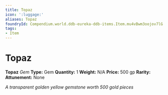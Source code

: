 ```yaml
---
title: Topaz
icon: ':luggage:'
aliases: Topaz
foundryId: Compendium.world.ddb-eureka-ddb-items.Item.mu4vBwm3oojov7lG
tags:
- Item
---
```


# Topaz

**Topaz**
_Gem_
**Type:** Gem
**Quantity:** 1
**Weight:** N/A
**Price:** 500 gp
**Rarity:** 
**Attunement:** None

*A transparent golden yellow gemstone worth 500 gold pieces*